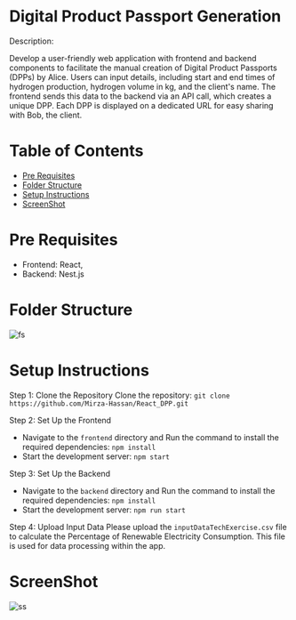 # Digital Product Passport Generation

Description: 

Develop a user-friendly web application with frontend and backend components to facilitate the manual creation of Digital Product Passports (DPPs) by Alice. Users can input details, including start and end times of hydrogen production, hydrogen volume in kg, and the client's name. The frontend sends this data to the backend via an API call, which creates a unique DPP. Each DPP is displayed on a dedicated URL for easy sharing with Bob, the client.
# Table of Contents

- [Pre Requisites](#pre-requisites)
- [Folder Structure](#folder-structure)
- [Setup Instructions](#setup-instructions)
- [ScreenShot](#screenshot)

# Pre Requisites

- Frontend: React, 
- Backend: Nest.js

# Folder Structure
![fs](https://github.com/Mirza-Hassan/React_DPP/assets/17096257/c6d246d4-691f-4a70-b254-6b5520c448bf)


# Setup Instructions

Step 1: Clone the Repository
Clone the repository: ```git clone https://github.com/Mirza-Hassan/React_DPP.git```

Step 2: Set Up the Frontend
- Navigate to the `frontend` directory and Run the command to install the required dependencies: `npm install`
- Start the development server: `npm start`

Step 3: Set Up the Backend
- Navigate to the `backend` directory and Run the command to install the required dependencies: `npm install`
- Start the development server: `npm run start`

Step 4: Upload Input Data
Please upload the `inputDataTechExercise.csv` file to calculate the Percentage of Renewable Electricity Consumption. This file is used for data processing within the app.

# ScreenShot
![ss](https://github.com/Mirza-Hassan/React_DPP/assets/17096257/fe449368-4622-4307-9e74-71c4bd42e73b)
